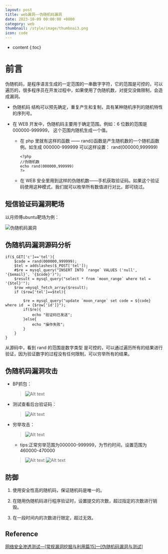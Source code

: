 ```yaml
---
layout: post
title: web漏洞——伪随机码漏洞
date: 2023-10-09 00:00:00 +0800
category: web
thumbnail: /style/image/thumbnai3.png
icon: code
---
```



* content
{:toc}

# 前言

伪随机码，是程序语言生成的一定范围的一串数字字符，它的范围是可控的，可以遍历的，很多程序员在开发过程中，如果使用了伪随机数，对提交没做限制，会造成漏洞。

+ 伪随机码 结构可以预先确定，重复产生和复制，具有某种随机序列的随机特性的序列号。

+ 在 WEB 开发中，伪随机码主要用于确定范围。例如：6 位数的范围是 000000-999999， 这个范围内随机生成一个值。 
    + 在 php 里就有这样的函数 —— rand()函数是产生随机数的一个随机函数例。如生成 000000-999999 可以这样设置： rand(000000,999999)

        ```    
        <?php
        //伪随机数
        echo rand(000000,999999)
        ?>
        ``` 
    + 在 WEB 安全里用到这样的伪随机数——手机获取验证码。如果这个验证码使用这种模式，我们就可以枚举所有数值进行对比，即可绕过。

## 短信验证码漏洞靶场

以月师傅ubuntu靶场为例：

![伪随机码漏洞](/style/image/image15.png)

## 伪随机码漏洞源码分析
```
if($_GET['c']=='tel'){
	$code = rand(000000,999999);
	$tel = addslashes($_POST['tel']);
	#$re = mysql_query("INSERT INTO `range` VALUES ('null', '{$email}', '{$code}')");
	$result = mysql_query("select * from `moon_range` where tel = '{$tel}'");
	$row =mysql_fetch_array($result);
	if ($row['tel']==$tel){
	
		$re = mysql_query("update `moon_range` set code = ${code} where id  = {$row['id']}");
		if($re){
			echo "验证码已发送";
		}else{
			echo "操作失败";
		}
	}
}
```
从源码中，看到 rand 的范围是数字类型 是可控的，可以通过遍历所有的结果进行验证，因为验证数字的过程没有任何限制，可以穷举所有的结果。

## 伪随机码漏洞攻击

+ BP抓包：
  >![Alt text](/style/image/image16.png)

+ 测试查看后台验证码：
  >![Alt text](/style/image/image20.png)

+ 穷举攻击：
  >![Alt text](/style/image/image19.png)

    + tips:正常穷举范围为000000-999999，为节约时间，设置范围为460000-470000
    >![Alt text](/style/image/image18.png)
    >![Alt text](/style/image/image17.png)

## 防御
1. 使用安全性高的随机码，保证随机码是唯一的。

2. 在随用伪随机码进行程序验证时，设置提交的次数，超过指定的次数进行销毁。

3. 在一段时间内的次数进行限定，超过无效。

## Reference
[网络安全渗透测试—[常规漏洞挖掘与利用篇15]—[伪随机码漏洞与测试]](https://blog.csdn.net/qq_45555226/article/details/122791357)
